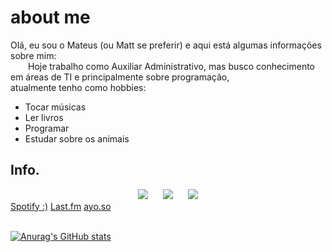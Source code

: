 <h1> about me </h1> 
  <div>
    <p>Olá, eu sou o Mateus (ou Matt se preferir) e aqui está algumas informações sobre mim: <br>
    &emsp;&emsp;Hoje trabalho como Auxiliar Administrativo, mas busco conhecimento em áreas de TI e principalmente sobre programação,<br>
    atualmente tenho como hobbies:</p>
  <ul>
    <li>Tocar músicas
    <li>Ler livros
    <li>Programar
    <li>Estudar sobre os animais
  </ul>
</div>

## Info.
<section align="center">  
  <div> 
    <a href = "mailto:mattdias30@gmail.com"><img src="https://img.shields.io/badge/-Gmail-%23333?style=for-the-badge&logo=gmail&logoColor=white" target="_blank"></a>
      &nbsp;&nbsp;&nbsp;&nbsp;
    <a href="https://www.linkedin.com/in/pmattdiasy/" target="_blank"><img src="https://img.shields.io/badge/-LinkedIn-%230077B5?style=for-the-badge&logo=linkedin&logoColor=white" target="_blank"></a>
      &nbsp;&nbsp;&nbsp;&nbsp;
     <a href="https://www.instagram.com/matshrr/" target="_blank"><img src="https://img.shields.io/badge/-Instagram-%23E4405F?style=for-the-badge&logo=instagram&logoColor=white" target="_blank"></a>
       <div align="left">
    <a href="https://open.spotify.com/playlist/7BowMGFxqwBM2IC8Jj4ehH?si=4cfbb0833e48418f">Spotify :)</a>
    <a href="https://www.last.fm/user/mattshr">Last.fm</a>
        <a href="https://ayo.so/mattshr">ayo.so</a>
  </div>
  </div>
</section>
</br>


[![Anurag's GitHub stats](https://github-readme-stats.vercel.app/api?username=ilvmikan&show_icons=true&theme=rose_pine)](https://github.com/anuraghazra/github-readme-stats)




